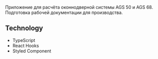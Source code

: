 Приложение для расчёта оконнодверной системы AGS 50 и AGS 68.
Подготовка рабочей документации для производства.

## Technology

- TypeScript
- React Hooks
- Styled Component
